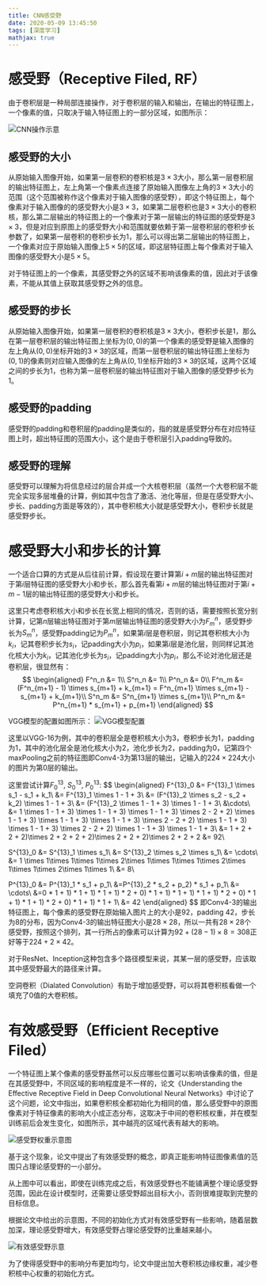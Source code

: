 ```yaml
---
title: CNN感受野
date: 2020-05-09 13:45:50
tags: [深度学习]
mathjax: true
---
```


# 感受野（Receptive Filed, RF）
由于卷积层是一种局部连接操作，对于卷积层的输入和输出，在输出的特征图上，一个像素的值，只取决于输入特征图上的一部分区域，如图所示：

![CNN操作示意](CNN操作示意.png)

## 感受野的大小
从原始输入图像开始，如果第一层卷积的卷积核是$3\times 3$大小，那么第一层卷积层的输出特征图上，左上角第一个像素点连接了原始输入图像左上角的$3\times3$大小的范围（这个范围被称作这个像素对于输入图像的感受野），即这个特征图上，每个像素对于输入图像的的感受野大小是$3\times 3$，如果第二层卷积也是$3\times 3$大小的卷积核，那么第二层输出的特征图上的一个像素对于第一层输出的特征图的感受野是$3\times 3$，但是对应到原图上的感受野大小和范围就要依赖于第一层卷积层的卷积步长参数了，如果第一层卷积的卷积步长为1，那么可以得出第二层输出的特征图上，一个像素对应于原始输入图像上$5\times 5$的区域，即这层特征图上每个像素对于输入图像的感受野大小是$5\times 5$。

对于特征图上的一个像素，其感受野之外的区域不影响该像素的值，因此对于该像素，不能从其值上获取其感受野之外的信息。

## 感受野的步长
从原始输入图像开始，如果第一层卷积的卷积核是$3\times 3$大小，卷积步长是1，那么在第一层卷积层的输出特征图上坐标为$(0, 0)$的第一个像素的感受野是输入图像的左上角从$(0,0)$坐标开始的$3\times 3$的区域，而第一层卷积层的输出特征图上坐标为$(0, 1)$的像素则对应输入图像的左上角从$(0,1)$坐标开始的$3\times 3$的区域，这两个区域之间的步长为1，也称为第一层卷积层的输出特征图对于输入图像的感受野步长为1。

## 感受野的padding
感受野的padding和卷积层的padding是类似的，指的就是感受野分布在对应特征图上时，超出特征图的范围大小，这个是由于卷积层引入padding导致的。

## 感受野的理解
感受野可以理解为将信息经过的层合并成一个大核卷积层（虽然一个大卷积层不能完全实现多层堆叠的计算，例如其中包含了激活、池化等层，但是在感受野大小、步长、padding方面是等效的），其中卷积核大小就是感受野大小，卷积步长就是感受野步长。

# 感受野大小和步长的计算
一个适合口算的方式是从后往前计算，假设现在要计算第$i+m$层的输出特征图对于第$i$层特征图的感受野大小和步长，那么首先看第$i+m$层的输出特征图对于第$i+m-1$层的输出特征图的感受野大小和步长。

这里只考虑卷积核大小和步长在长宽上相同的情况，否则的话，需要按照长宽分别计算，记第$n$层输出特征图对于第$m$层输出特征图的感受野大小为$F^n_m$，感受野步长为$S^n_m$，感受野padding记为$P^n_m$，如果第$i$层是卷积层，则记其卷积核大小为$k_i$，记其卷积步长为$s_i$，记padding大小为$p_i$，如果第$i$层是池化层，则同样记其池化核大小为$k_i$，记其池化步长为$s_i$，记padding大小为$p_i$，那么不论对池化层还是卷积层，很显然有：
$$
\begin{aligned}
F^n_n &= 1\\
S^n_n &= 1\\
P^n_n &= 0\\
F^n_m &= (F^n_{m+1} - 1) \times s_{m+1} + k_{m+1} = F^n_{m+1} \times s_{m+1} - s_{m+1} + k_{m+1}\\
S^n_m &= S^n_{m+1} \times s_{m+1}\\
P^n_m &= P^n_{m+1} * s_{m+1} + p_{m+1}
\end{aligned}
$$

VGG模型的配置如图所示：
![VGG模型配置](VGG模型配置.png)

这里以VGG-16为例，其中的卷积层全是卷积核大小为3，卷积步长为1，padding为1，其中的池化层全是池化核大小为2，池化步长为2，padding为0，记第四个maxPooling之前的特征图即Conv4-3为第13层的输出，记输入的$224\times 224$大小的图片为第0层的输出。

这里尝试计算$F^{13}_0$, $S^{13}_0$, $P^{13}_0$:
$$
\begin{aligned}
F^{13}_0 &= F^{13}_1 \times s_1 - s_1 + k_1\\
&= F^{13}_1 \times 1 - 1 + 3\\
&= (F^{13}_2 \times s_2 - s_2 + k_2) \times 1 - 1 + 3\\
&= (F^{13}_2 \times 1  - 1 + 3) \times 1 - 1 + 3\\
&\cdots\\
&= 1 \times 1 - 1 + 3) \times 1 - 1 + 3) \times 1 - 1 + 3) \times 2 - 2 + 2) \times 1 - 1 + 3) \times 1 - 1 + 3) \times 1 - 1 + 3) \times 2 - 2 + 2) \times 1 - 1 + 3) \times 1 - 1 + 3) \times 2 - 2 + 2) \times 1 - 1 + 3) \times 1 - 1 + 3\\
&= 1 + 2 + 2 + 2)\times 2 + 2 + 2 + 2)\times 2 + 2 + 2)\times 2 + 2 + 2
&= 92\\

S^{13}_0 &= S^{13}_1 \times s_1\\
&= S^{13}_2 \times s_2 \times s_1\\
&= \cdots\\
&= 1 \times 1\times 1\times 1\times 2\times 1\times 1\times 1\times 2\times 1\times 1\times 2\times 1\times 1\\
&= 8\\

P^{13}_0 &= P^{13}_1 * s_1 + p_1\\
&=P^{13}_2 * s_2 + p_2) * s_1 + p_1\\
&= \cdots\\
&=0 * 1 + 1) * 1 + 1) * 1 + 1) * 2 + 0) * 1 + 1) * 1 + 1) * 1 + 1) * 2 + 0) * 1 + 1) * 1 + 1) * 2 + 0) * 1 + 1) * 1 + 1\\
&= 42
\end{aligned}
$$
即Conv4-3的输出特征图上，每个像素的感受野在原始输入图片上的大小是92，padding 42，步长为8的分布，因为Conv4-3的输出特征图大小是$28\times 28$，所以一共有$28\times 28$个感受野，按照这个排列，其一行所占的像素可以计算为$92 + (28 - 1) \times 8 = 308$正好等于$224 + 2 \times 42$。

对于ResNet、Inception这种包含多个路径模型来说，其某一层的感受野，应该取其中感受野最大的路径来计算。

空洞卷积（Dialated Convolution）有助于增加感受野，可以将其卷积核看做一个填充了0值的大卷积核。

# 有效感受野（Efficient Receptive Filed）
一个特征图上某个像素的感受野虽然可以反应哪些位置可以影响该像素的值，但是在其感受野中，不同区域的影响程度是不一样的，论文《Understanding the Effective Receptive Field in Deep Convolutional Neural Networks》中讨论了这个问题，论文中指出，如果卷积核全都初始化为相同的值，那么感受野中的原图像素对于特征像素的影响大小成正态分布，这取决于中间的卷积核权重，并在模型训练前后会发生变化，如图所示，其中越亮的区域代表有越大的影响。

![感受野权重示意图](感受野权重示意图.png)

基于这个现象，论文中提出了有效感受野的概念，即真正能影响特征图像素值的范围只占理论感受野的一小部分。

从上图中可以看出，即使在训练完成之后，有效感受野也不能铺满整个理论感受野范围，因此在设计模型时，还需要让感受野超出目标大小，否则很难提取到完整的目标信息。

根据论文中给出的示意图，不同的初始化方式对有效感受野有一些影响，随着层数加深，理论感受野增大，有效感受野占理论感受野的比重越来越小。

![有效感受野示意](有效感受野示意.png)

为了使得感受野中的影响分布更加均匀，论文中提出加大卷积核边缘权重，减少卷积核中心权重的初始化方式。



